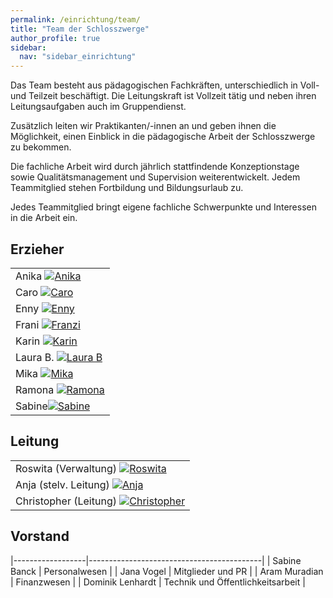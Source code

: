```yaml
---
permalink: /einrichtung/team/
title: "Team der Schlosszwerge"
author_profile: true
sidebar:
  nav: "sidebar_einrichtung"
---
```

Das Team besteht aus pädagogischen Fachkräften, unterschiedlich in Voll- und Teilzeit beschäftigt.
Die Leitungskraft ist Vollzeit tätig und neben ihren Leitungsaufgaben auch im Gruppendienst.
 
Zusätzlich leiten wir Praktikanten/-innen an und geben ihnen die Möglichkeit, einen Einblick in die pädagogische Arbeit der Schlosszwerge zu bekommen.
 
Die fachliche Arbeit wird durch jährlich stattfindende Konzeptionstage sowie Qualitätsmanagement und Supervision weiterentwickelt. Jedem Teammitglied stehen Fortbildung und Bildungsurlaub zu.
 
Jedes Teammitglied bringt eigene fachliche Schwerpunkte und Interessen in die Arbeit ein.

## Erzieher
| |
| --- |
| Anika [![Anika](/assets/images/workers/Anika_klein.jpg)](/assets/images/workers/Anika.jpg) |
| Caro [![Caro](/assets/images/workers/Caro_klein.jpg)](/assets/images/workers/Caro.jpg) |
| Enny [![Enny](/assets/images/workers/Enny_klein.jpg)](/assets/images/workers/Enny.jpg) |
| Frani [![Franzi](/assets/images/workers/Franzi_klein.jpg)](/assets/images/workers/Franzi.jpg) |
| Karin [![Karin](/assets/images/workers/Karin_klein.jpg)](/assets/images/workers/Karin.jpg) |
| Laura B. [![Laura B](/assets/images/workers/Laura_B_klein.jpg)](/assets/images/workers/Laura_B.jpg) |
| Mika [![Mika](/assets/images/workers/Mika_klein.jpg)](/assets/images/workers/Mika.jpg) |
| Ramona [![Ramona](/assets/images/workers/Ramona_klein.jpg)](/assets/images/workers/Ramona.jpg) |
| Sabine[![Sabine](/assets/images/workers/Sabine_klein.jpg)](/assets/images/workers/Sabine.jpg) |
## Leitung
| |
| --- |
| Roswita (Verwaltung) [![Roswita](/assets/images/workers/Roswita_klein.jpg)](/assets/images/workers/Roswita.jpg) |
| Anja (stelv. Leitung) [![Anja](/assets/images/workers/Anja_klein.jpg)](/assets/images/workers/Anja.jpg) |
| Christopher (Leitung) [![Christopher](/assets/images/workers/Christopher_klein.jpg)](/assets/images/workers/Christopher.jpg) |

## Vorstand

|------------------|-------------------------------------------|
| Sabine Banck     | Personalwesen                             |
| Jana Vogel       | Mitglieder und PR                         |
| Aram Muradian    | Finanzwesen                               |
| Dominik Lenhardt | Technik und Öffentlichkeitsarbeit         |